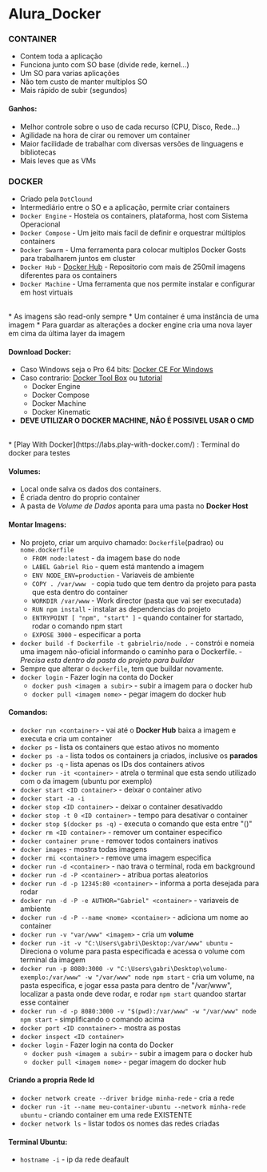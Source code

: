 # Alura_Docker

### CONTAINER
* Contem toda a aplicação
* Funciona junto com SO base (divide rede, kernel...)
* Um SO para varias aplicações
* Não tem custo de manter multiplos SO
* Mais rápido de subir (segundos)

#### Ganhos:
* Melhor controle sobre o uso de cada recurso (CPU, Disco, Rede...)
* Agilidade na hora de cirar ou remover um container
* Maior facilidade de trabalhar com diversas versões de linguagens e bibliotecas
* Mais leves que as VMs

### DOCKER
* Criado pela `DotClound`
* Intermediário entre o SO e a aplicação, permite criar containers
* `Docker Engine` - Hosteia os containers, plataforma, host com Sistema Operacional
* `Docker Compose` - Um jeito mais facil de definir e orquestrar múltiplos containers
* `Docker Swarm` - Uma ferramenta para colocar multiplos Docker Gosts para trabalharem juntos em cluster
* `Docker Hub` - [Docker Hub](https://hub.docker.com/) - Repositorio com mais de 250mil imagens diferentes para os containers
* `Docker Machine` - Uma ferramenta que nos permite instalar e configurar em host virtuais
<br>
* As imagens são read-only sempre
* Um container é uma instância de uma imagem
* Para guardar as alterações a docker engine cria uma nova layer em cima da última layer da imagem

#### Download Docker: 
* Caso Windows seja o Pro 64 bits: [Docker CE For Windows](https://hub.docker.com/editions/community/docker-ce-desktop-windows)
* Caso contrario: [Docker Tool Box](https://docs.docker.com/docker-for-windows/docker-toolbox/) ou [tutorial](https://www.mundodocker.com.br/docker-toolbox/)
   * Docker Engine
   * Docker Compose
   * Docker Machine
   * Docker Kinematic 
* **DEVE UTILIZAR O DOCKER MACHINE, NÃO É POSSIVEL USAR O CMD**
<br>
* [Play With Docker](https://labs.play-with-docker.com/) : Terminal do docker para testes

#### Volumes:
* Local onde salva os dados dos containers.
* É criada dentro do proprio container
* A pasta de _Volume de Dados_ aponta para uma pasta no **Docker Host**

#### Montar Imagens:
* No projeto, criar um arquivo chamado: `Dockerfile`(padrao) ou `nome.dockerfile`
   * `FROM node:latest` - da imagem base do node
   * `LABEL Gabriel Rio` - quem está mantendo a imagem
   * `ENV NODE_ENV=production` - Variaveis de ambiente
   * `COPY . /var/www ` - copia tudo que tem dentro da projeto para pasta que esta dentro do container
   * `WORKDIR /var/www` - Work director (pasta que vai ser executada)
   * `RUN npm install` - instalar as dependencias do projeto
   * `ENTRYPOINT [ "npm", "start" ]` - quando container for startado, rodar o comando npm start
   * `EXPOSE 3000` - especificar a porta
* `docker build -f Dockerfile -t gabrielrio/node .` - constrói e nomeia uma imagem não-oficial informando o caminho para o Dockerfile. - _Precisa esta dentro da pasta do projeto para buildar_
* Sempre que alterar o `dockerfile`, tem que buildar novamente.
* `docker login` - Fazer login na conta do Docker
   * `docker push <imagem a subir>` - subir a imagem para o docker hub
   * `docker pull <imagem nome>` - pegar imagem do docker hub

#### Comandos:
* `docker run <container>` - vai até o **Docker Hub** baixa a imagem e executa e cria um container
* `docker ps` - lista os containers que estao ativos no momento
* `docker ps -a` - lista todos os containers ja criados, inclusive os **parados**
* `docker ps -q` - lista apenas os IDs dos containers ativos
* `docker run -it <container>` - atrela o terminal que esta sendo utilizado com o da imagem (ubuntu por exemplo)
* `docker start <ID container>` - deixar o container ativo
* `docker start -a -i`
* `docker stop <ID container>` - deixar o container desativaddo
* `docker stop -t 0 <ID container>` - tempo para desativar o container
* `docker stop $(docker ps -q)` - executa o comando que esta entre "()"
* `docker rm <ID container>` - remover um container especifico
* `docker container prune` - remover todos containers inativos
* `docker images` - mostra todas imagens
* `docker rmi <container>` - remove uma imagem especifica
* `docker run -d <container>` - nao trava o terminal, roda em background
* `docker run -d -P <container>` - atribua portas aleatorios
* `docker run -d -p 12345:80 <container>` - informa a porta desejada para rodar
* `docker run -d -P -e AUTHOR="Gabriel" <container>` - variaveis de ambiente
* `docker run -d -P --name <nome> <container>` - adiciona um nome ao container
* `docker run -v "var/www" <imagem>` - cria um **volume**
* `docker run -it -v "C:\Users\gabri\Desktop:/var/www" ubuntu` - Direciona o volume para pasta especificada e acessa o volume com terminal da imagem 
* `docker run -p 8080:3000 -v "C:\Users\gabri\Desktop\volume-exemplo:/var/www" -w "/var/www" node npm start` - cria um volume, na pasta especifica, e jogar essa pasta para dentro de "/var/www", localizar a pasta onde deve rodar, e rodar `npm start` quandoo startar esse container
* `docker run -d -p 8080:3000 -v "$(pwd):/var/www" -w "/var/www" node npm start` - simplificando o comando acima
* `docker port <ID conntainer>` - mostra as postas 
* `docker inspect <ID container>`
* `docker login` - Fazer login na conta do Docker
   * `docker push <imagem a subir>` - subir a imagem para o docker hub
   * `docker pull <imagem nome>` - pegar imagem do docker hub

#### Criando a propria Rede Id
* `docker network create --driver bridge minha-rede` - cria a rede
* `docker run -it --name meu-container-ubuntu --network minha-rede ubuntu` - criando container em uma rede EXISTENTE
* `docker network ls` - listar todos os nomes das redes criadas

#### Terminal Ubuntu:
* `hostname -i` - ip da rede deafault
